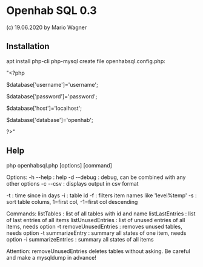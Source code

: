 
  Openhab SQL 0.3
  ===============
  (c) 19.06.2020 by Mario Wagner

Installation
------------
apt install php-cli php-mysql
create file openhabsql.config.php:

"<?php

  $database['username']='username';
  
  $database['password']='password';
  
  $database['host']='localhost';
  
  $database['database']='openhab';

?>"


Help
----

php openhabsql.php [options] [command]

Options:
-h --help           : help
-d --debug          : debug, can be combined with any other options
-c --csv            : displays output in csv format

-t <days>           : time since in days
-i <id>             : table id
-f <filter>         : filters item names like 'level%temp'
-s <column>         : sort table colums, 1=first col, -1=first col descending

Commands:
listTables          : list of all tables with id and name
listLastEntries     : list of last entries of all items
listUnusedEntries   : list of unused entries of all items, needs option -t
removeUnusedEntries : removes unused tables, needs option -t
summarizeEntry      : summary all states of one item, needs option -i
summarizeEntries    : summary all states of all items

Attention: removeUnusedEntries deletes tables without asking. 
           Be careful and make a mysqldump in advance!


